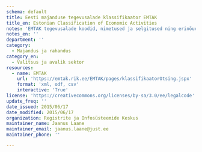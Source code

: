 ```yaml
---
schema: default
title: Eesti majanduse tegevusalade klassifikaator EMTAK
title_en: Estonian Classification of Economic Activities
notes: 'EMTAK tegevusalade koodid, nimetused ja selgitused ning erinõuete teave. Andmed on reaalajas allalaetavad.'
notes_en: ''
department: ''
category:
  - Majandus ja rahandus
category_en:
  - Valitsus ja avalik sektor 
resources:
  - name: EMTAK
    url: 'https://emtak.rik.ee/EMTAK/pages/klassifikaatorOtsing.jspx'
    format: 'xml, odf, csv'
    interactive: 'True'
license: 'https://creativecommons.org/licenses/by-sa/3.0/ee/legalcode'
update_freq: ''
date_issued: 2015/06/17
date_modified: 2015/06/17
organization: Registrite ja Infosüsteemide Keskus
maintainer_name: Jaanus Laane
maintainer_email: jaanus.laane@just.ee
maintainer_phone: ''

---
```

